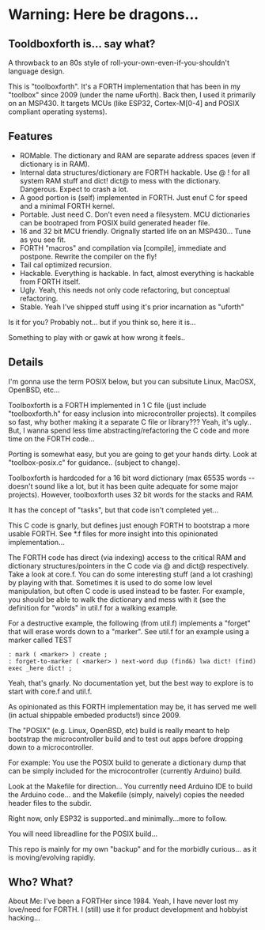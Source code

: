# Warning: Here be dragons...

## Tooldboxforth is... say what?

A throwback to an 80s style of roll-your-own-even-if-you-shouldn't language design.

This is "toolboxforth".  It's a FORTH implementation that has been in my "toolbox"
since 2009 (under the name uForth). Back then, I used it primarily on an MSP430. It targets
MCUs (like ESP32, Cortex-M[0-4] and POSIX compliant operating systems).

## Features

* ROMable. The dictionary and RAM are separate address spaces (even if dictionary is in RAM).
* Internal data structures/dictionary are FORTH hackable. Use @ ! for all system RAM stuff and dict! dict@ to mess with the dictionary. Dangerous. Expect to crash a lot.
* A good portion is (self) implemented in FORTH. Just enuf C for speed and a minimal FORTH kernel.
* Portable. Just need C. Don't even need a filesystem. MCU dictionaries can be bootraped from POSIX build generated header file.
* 16 and 32 bit MCU friendly. Orignally started life on an MSP430... Tune as you see fit.
* FORTH "macros" and compilation via [compile], immediate and postpone. Rewrite the compiler on the fly!
* Tail cal optimized recursion.
* Hackable. Everything is hackable. In fact, almost everything is hackable from FORTH itself.
* Ugly. Yeah, this needs not only code refactoring, but conceptual refactoring.
* Stable. Yeah I've shipped stuff using it's prior incarnation as "uforth"

Is it for you? Probably not... but if you think so, here it is...

Something to play with or gawk at how wrong it feels..

## Details

I'm gonna use the term POSIX below, but you can subsitute Linux, MacOSX, OpenBSD, etc...

Toolboxforth is a FORTH implemented in 1 C file (just include "toolboxforth.h" for
easy inclusion into microcontroller projects).
It compiles so fast, why bother making it a separate C file or library???
Yeah, it's ugly.. But, I wanna spend less time abstracting/refactoring the C code and
more time on the FORTH code...

Porting is somewhat easy, but you are going to get your hands dirty. Look at
"toolbox-posix.c" for guidance.. (subject to change).

Toolboxforth is hardcoded for a 16 bit word dictionary 
(max 65535 words -- doesn't sound like a lot, but it has been quite adequate for some major
projects). However, toolboxforth uses 32 bit words for the stacks and RAM.

It has the concept of "tasks", but that code isn't completed yet...

This C code is gnarly, but defines just enough FORTH to bootstrap a more usable FORTH.
See *.f files for more insight into this opinionated implementation...

The FORTH code has direct (via indexing) access to the critical RAM and dictionary
structures/pointers in the C code via @ and dict@ respectively. Take a look at core.f.
You can do some interesting stuff (and a lot crashing) by playing with that. Sometimes
it is used to do some low level manipulation, but often C code is used instead to
be faster.
For example, you should be able to walk the dictionary and mess with it (see the definition
for "words" in util.f for a walking example.

For a destructive example, the following (from util.f) implements a "forget" that will
erase words down to a "marker".  See util.f for an example using a marker called TEST

```
: mark ( <marker> ) create ;
: forget-to-marker ( <marker> ) next-word dup (find&) lwa dict! (find) exec _here dict! ;
```

Yeah, that's gnarly. No documentation yet, but the best way to explore is to start
with core.f and util.f.

As opinionated as this FORTH implementation may be, it has served me well (in actual
shippable embeded products!) since 2009.

The "POSIX" (e.g. Linux, OpenBSD, etc) build is really meant to help bootstrap the
microcontroller build and to test out apps before dropping down to a microcontroller.

For example: You use the POSIX build to generate a dictionary dump that can be
simply included for the microcontroller (currently Arduino) build.

Look at the Makefile for direction... You currently need Arduino IDE to build the
Arduino code... and the Makefile (simply, naively) copies the needed header files
to the subdir.

Right now, only ESP32 is supported..and minimally...more to follow.

You will need libreadline for the POSIX build...

This repo is mainly for my own "backup" and for the morbidly curious...
as it is moving/evolving rapidly.

## Who? What?

About Me:  I've been a  FORTHer since 1984.  Yeah, I have never lost my love/need for FORTH.
I (still) use it for product development and hobbyist hacking...



 

